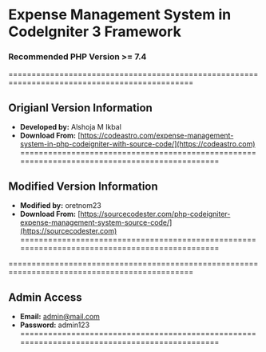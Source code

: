 # **Expense Management System in CodeIgniter 3 Framework**

### **Recommended PHP Version >= 7.4**

==============================================================================================
## **Origianl Version Information**
- **Developed by:** Alshoja M Ikbal
- **Download From:** [https://codeastro.com/expense-management-system-in-php-codeigniter-with-source-code/](https://codeastro.com)
==============================================================================================
## **Modified Version Information**
- **Modified by:** oretnom23
- **Download From:** [https://sourcecodester.com/php-codeigniter-expense-management-system-source-code/](https://sourcecodester.com)
==============================================================================================


==============================================================================================
## **Admin Access**
- **Email:** admin@mail.com
- **Password:** admin123
==============================================================================================